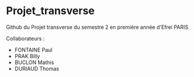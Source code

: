 # Projet_transverse
Github du Projet transverse du semestre 2 en première année d'Efrei PARIS

Collaborateurs  : 
- FONTAINE Paul
-	PRAK Billy
-	BUCLON Mathis
-	DURIAUD Thomas
